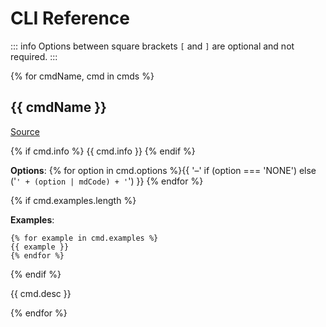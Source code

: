 # CLI Reference

::: info
Options between square brackets `[` and `]` are optional and not required.
:::

{% for cmdName, cmd in cmds %}
## {{ cmdName }}

[Source](https://github.com/hestiacp/hestiacp/blob/release/bin/{{cmdName}})

{% if cmd.info %}
{{ cmd.info }}
{% endif %}

**Options**: {% for option in cmd.options %}{{ '–' if (option === 'NONE') else ('`' + (option | mdCode) + '`') }} {% endfor %}

{% if cmd.examples.length %}

**Examples**:

```{{ 'php' if cmd.php else 'bash' }}
{% for example in cmd.examples %}
{{ example }}
{% endfor %}
```
{% endif %}

{{ cmd.desc }}

{% endfor %}
